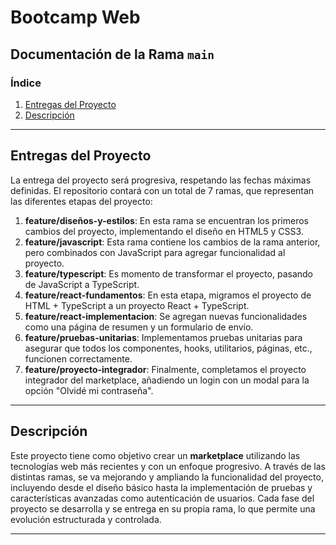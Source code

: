 # Bootcamp Web

## Documentación de la Rama `main`

### Índice

1. [Entregas del Proyecto](#entregas-del-proyecto)
2. [Descripción](#descripción)

---

## Entregas del Proyecto

La entrega del proyecto será progresiva, respetando las fechas máximas definidas. El repositorio contará con un total de 7 ramas, que representan las diferentes etapas del proyecto:

1. **feature/diseños-y-estilos**: En esta rama se encuentran los primeros cambios del proyecto, implementando el diseño en HTML5 y CSS3.
2. **feature/javascript**: Esta rama contiene los cambios de la rama anterior, pero combinados con JavaScript para agregar funcionalidad al proyecto.
3. **feature/typescript**: Es momento de transformar el proyecto, pasando de JavaScript a TypeScript.
4. **feature/react-fundamentos**: En esta etapa, migramos el proyecto de HTML + TypeScript a un proyecto React + TypeScript.
5. **feature/react-implementacion**: Se agregan nuevas funcionalidades como una página de resumen y un formulario de envío.
6. **feature/pruebas-unitarias**: Implementamos pruebas unitarias para asegurar que todos los componentes, hooks, utilitarios, páginas, etc., funcionen correctamente.
7. **feature/proyecto-integrador**: Finalmente, completamos el proyecto integrador del marketplace, añadiendo un login con un modal para la opción "Olvidé mi contraseña".

---

## Descripción

Este proyecto tiene como objetivo crear un **marketplace** utilizando las tecnologías web más recientes y con un enfoque progresivo. A través de las distintas ramas, se va mejorando y ampliando la funcionalidad del proyecto, incluyendo desde el diseño básico hasta la implementación de pruebas y características avanzadas como autenticación de usuarios. Cada fase del proyecto se desarrolla y se entrega en su propia rama, lo que permite una evolución estructurada y controlada.

---
